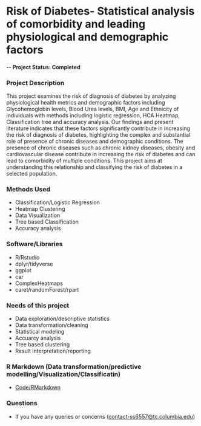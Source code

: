 # Risk of Diabetes- Statistical analysis of comorbidity and leading physiological and demographic factors

#### -- Project Status: Completed

### Project Description

This project examines the risk of diagnosis of diabetes by analyzing physiological health metrics and demographic factors including Glycohemoglobin levels, Blood Urea levels, BMI, Age and Ethnicity of individuals with methods including logistic regression, HCA Heatmap, Classification tree and accuracy analysis. Our findings and present literature indicates that these factors significantly contribute in increasing the risk of diagnosis of diabetes, highlighting the complex and substantial role of presence of chronic diseases and demographic conditions. The presence of chronic diseases such as chronic kidney diseases, obesity and cardiovascular disease contribute in increasing the risk of diabetes and can lead to comorbidity of multiple conditions. This project aims at understanding this relationship and classifying the risk of diabetes in a selected population.

### Methods Used

* Classification/Logistic Regression 
* Heatmap Clustering
* Data Visualization
* Tree based Classification
* Accuracy analysis

### Software/Libraries

* R/Rstudio
* dplyr/tidyverse
* ggplot
* car
* ComplexHeatmaps
* caret/randomForest/rpart

### Needs of this project

- Data exploration/descriptive statistics
- Data transformation/cleaning
- Statistical modeling
- Accuarcy analysis
- Tree based clustering
- Result interpretation/reporting

### R Markdown (Data transformation/predictive modelling/Visualization/Classificatin)

* [Code/RMarkdown](https://github.com/Samriddhi-Soni/Risk-of-Diabetes--Statistical-analysis-of-comorbidity-physiological-and-demographic-factors/blob/4a5397cbceee098703d9ef46a09e34274fe1e5ef/Code.Rmd)

### Questions

* If you have any queries or concerns (contact-ss6557@tc.columbia.edu)



